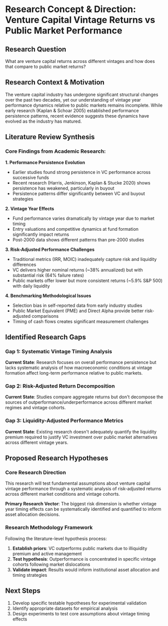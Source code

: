 # Research Concept & Direction: Venture Capital Vintage Returns vs Public Market Performance

## Research Question
What are venture capital returns across different vintages and how does that compare to public market returns?

## Research Context & Motivation

The venture capital industry has undergone significant structural changes over the past two decades, yet our understanding of vintage year performance dynamics relative to public markets remains incomplete. While early research (Kaplan & Schoar 2005) established performance persistence patterns, recent evidence suggests these dynamics have evolved as the industry has matured.

## Literature Review Synthesis

### Core Findings from Academic Research:

**1. Performance Persistence Evolution**
- Earlier studies found strong persistence in VC performance across successive funds
- Recent research (Harris, Jenkinson, Kaplan & Stucke 2020) shows persistence has weakened, particularly in buyout
- Persistence patterns differ significantly between VC and buyout strategies

**2. Vintage Year Effects**
- Fund performance varies dramatically by vintage year due to market timing
- Entry valuations and competitive dynamics at fund formation significantly impact returns
- Post-2000 data shows different patterns than pre-2000 studies

**3. Risk-Adjusted Performance Challenges**
- Traditional metrics (IRR, MOIC) inadequately capture risk and liquidity differences
- VC delivers higher nominal returns (~38% annualized) but with substantial risk (64% failure rates)
- Public markets offer lower but more consistent returns (~5.9% S&P 500) with daily liquidity

**4. Benchmarking Methodological Issues**
- Selection bias in self-reported data from early industry studies
- Public Market Equivalent (PME) and Direct Alpha provide better risk-adjusted comparisons
- Timing of cash flows creates significant measurement challenges

## Identified Research Gaps

### Gap 1: Systematic Vintage Timing Analysis
**Current State**: Research focuses on overall performance persistence but lacks systematic analysis of how macroeconomic conditions at vintage formation affect long-term performance relative to public markets.

### Gap 2: Risk-Adjusted Return Decomposition
**Current State**: Studies compare aggregate returns but don't decompose the sources of outperformance/underperformance across different market regimes and vintage cohorts.

### Gap 3: Liquidity-Adjusted Performance Metrics
**Current State**: Existing research doesn't adequately quantify the liquidity premium required to justify VC investment over public market alternatives across different vintage years.

## Proposed Research Hypotheses

### Core Research Direction
This research will test fundamental assumptions about venture capital vintage performance through a systematic analysis of risk-adjusted returns across different market conditions and vintage cohorts.

**Primary Research Vector**: The biggest risk dimension is whether vintage year timing effects can be systematically identified and quantified to inform asset allocation decisions.

### Research Methodology Framework
Following the literature-level hypothesis process:
1. **Establish priors**: VC outperforms public markets due to illiquidity premium and active management
2. **Test hypothesis**: Outperformance is concentrated in specific vintage cohorts following market dislocations
3. **Validate impact**: Results would inform institutional asset allocation and timing strategies

## Next Steps
1. Develop specific testable hypotheses for experimental validation
2. Identify appropriate datasets for empirical analysis
3. Design experiments to test core assumptions about vintage timing effects